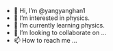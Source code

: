 - 👋 Hi, I’m @yangyanghan1
- 👀 I’m interested in physics.
- 🌱 I’m currently learning physics.
- 💞️ I’m looking to collaborate on ...
- 📫 How to reach me ...

<!---
yangyanghan1/yangyanghan1 is a ✨ special ✨ repository because its `README.md` (this file) appears on your GitHub profile.
You can click the Preview link to take a look at your changes.
--->
